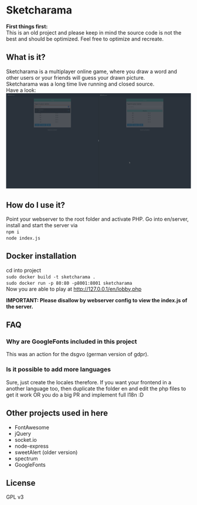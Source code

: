 # Sketcharama
**First things first:**  
This is an old project and please keep in mind the source code is not the best and should be optimized. Feel free to optimize and recreate.
## What is it?
Sketcharama is a multiplayer online game, where you draw a word and other users or
your friends will guess your drawn picture.  
Sketcharama was a long time live running and closed source.  
Have a look:  
![gif which shows the function](show_function.gif)
## How do I use it?
Point your webserver to the root folder and activate PHP.
Go into en/server, install and start the server via  
`npm i`  
`node index.js`  
## Docker installation
cd into project <br>
`sudo docker build -t sketcharama .`   <br>
`sudo docker run -p 80:80 -p8001:8001 sketcharama` <br>
Now you are able to play at http://127.0.0.1/en/lobby.php

**IMPORTANT: Please disallow by webserver config to view the index.js of the server.**
## FAQ
### Why are GoogleFonts included in this project
This was an action for the dsgvo (german version of gdpr).
### Is it possible to add more languages
Sure, just create the locales therefore. If you want your frontend in a another language too, then duplicate the folder en and edit the php files to get it work OR you do a big PR and implement full I18n :D
## Other projects used in here
* FontAwesome
* jQuery
* socket.io
* node-express
* sweetAlert (older version)
* spectrum
* GoogleFonts

## License
GPL v3
